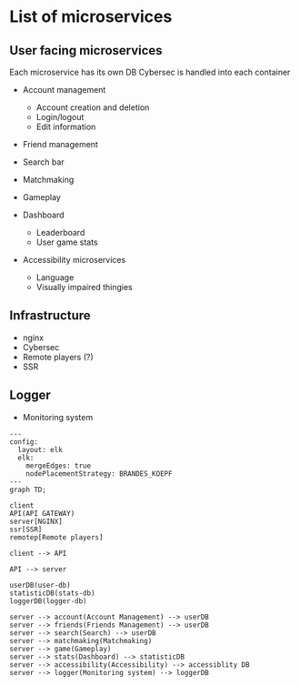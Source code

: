 # List of microservices

## User facing microservices

Each microservice has its own DB
Cybersec is handled into each container

- Account management
  - Account creation and deletion
  - Login/logout
  - Edit information

- Friend management
- Search bar
- Matchmaking
- Gameplay

- Dashboard
  - Leaderboard
  - User game stats

- Accessibility microservices
  - Language
  - Visually impaired thingies

## Infrastructure

- nginx
- Cybersec
- Remote players (?)
- SSR

## Logger

- Monitoring system

```mermaid
---
config:
  layout: elk
  elk:
    mergeEdges: true
    nodePlacementStrategy: BRANDES_KOEPF
---
graph TD;

client
API(API GATEWAY)
server[NGINX]
ssr[SSR]
remotep[Remote players]

client --> API

API --> server

userDB(user-db)
statisticDB(stats-db)
loggerDB(logger-db)

server --> account(Account Management) --> userDB
server --> friends(Friends Management) --> userDB
server --> search(Search) --> userDB
server --> matchmaking(Matchmaking)
server --> game(Gameplay)
server --> stats(Dashboard) --> statisticDB
server --> accessibility(Accessibility) --> accessiblity DB 
server --> logger(Monitoring system) --> loggerDB
```
